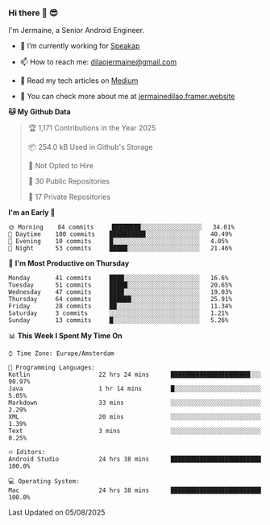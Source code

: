 ### Hi there 👋 😎
I'm Jermaine, a Senior Android Engineer.

- 🔭 I’m currently working for [Speakap](https://www.speakap.com/)

- 📫 How to reach me: dilaojermaine@gmail.com

- 📖 Read my tech articles on [Medium](https://jermainedilao.medium.com/)

- 👀 You can check more about me at [jermainedilao.framer.website](https://jermainedilao.framer.website)

<!--
**jermainedilao/jermainedilao** is a ✨ _special_ ✨ repository because its `README.md` (this file) appears on your GitHub profile.

Here are some ideas to get you started:

- 🔭 I’m currently working on ...
- 🌱 I’m currently learning ...
- 👯 I’m looking to collaborate on ...
- 🤔 I’m looking for help with ...
- 💬 Ask me about ...
- 📫 How to reach me: ...
- 😄 Pronouns: ...
- ⚡ Fun fact: ...
-->

<!--START_SECTION:waka-->
**🐱 My Github Data** 

> 🏆 1,171 Contributions in the Year 2025
 > 
> 📦 254.0 kB Used in Github's Storage 
 > 
> 🚫 Not Opted to Hire
 > 
> 📜 30 Public Repositories 
 > 
> 🔑 17 Private Repositories  
 > 
**I'm an Early 🐤** 

```text
🌞 Morning    84 commits     ████████░░░░░░░░░░░░░░░░░   34.01% 
🌆 Daytime    100 commits    ██████████░░░░░░░░░░░░░░░   40.49% 
🌃 Evening    10 commits     █░░░░░░░░░░░░░░░░░░░░░░░░   4.05% 
🌙 Night      53 commits     █████░░░░░░░░░░░░░░░░░░░░   21.46%

```
📅 **I'm Most Productive on Thursday** 

```text
Monday       41 commits     ████░░░░░░░░░░░░░░░░░░░░░   16.6% 
Tuesday      51 commits     █████░░░░░░░░░░░░░░░░░░░░   20.65% 
Wednesday    47 commits     ████░░░░░░░░░░░░░░░░░░░░░   19.03% 
Thursday     64 commits     ██████░░░░░░░░░░░░░░░░░░░   25.91% 
Friday       28 commits     ██░░░░░░░░░░░░░░░░░░░░░░░   11.34% 
Saturday     3 commits      ░░░░░░░░░░░░░░░░░░░░░░░░░   1.21% 
Sunday       13 commits     █░░░░░░░░░░░░░░░░░░░░░░░░   5.26%

```


📊 **This Week I Spent My Time On** 

```text
⌚︎ Time Zone: Europe/Amsterdam

💬 Programming Languages: 
Kotlin                   22 hrs 24 mins      ██████████████████████░░░   90.97% 
Java                     1 hr 14 mins        █░░░░░░░░░░░░░░░░░░░░░░░░   5.05% 
Markdown                 33 mins             ░░░░░░░░░░░░░░░░░░░░░░░░░   2.29% 
XML                      20 mins             ░░░░░░░░░░░░░░░░░░░░░░░░░   1.39% 
Text                     3 mins              ░░░░░░░░░░░░░░░░░░░░░░░░░   0.25%

🔥 Editors: 
Android Studio           24 hrs 38 mins      █████████████████████████   100.0%

💻 Operating System: 
Mac                      24 hrs 38 mins      █████████████████████████   100.0%

```


 Last Updated on 05/08/2025
<!--END_SECTION:waka-->
